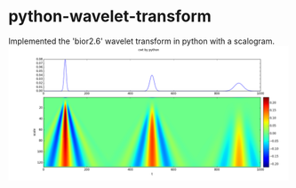 # python-wavelet-transform
Implemented the 'bior2.6' wavelet transform in python with a scalogram.
![001.png](001.png)
